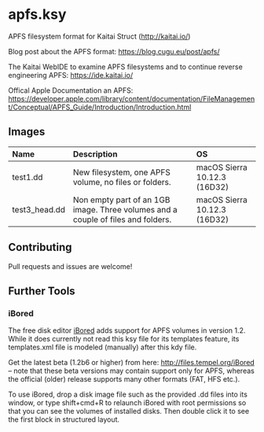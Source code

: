 # apfs.ksy
APFS filesystem format for Kaitai Struct (http://kaitai.io/)

Blog post about the APFS format: https://blog.cugu.eu/post/apfs/

The Kaitai WebIDE to examine APFS filesystems and to continue reverse engineering APFS: https://ide.kaitai.io/

Offical Apple Documentation an APFS: https://developer.apple.com/library/content/documentation/FileManagement/Conceptual/APFS_Guide/Introduction/Introduction.html

## Images

Name | Description | OS
:--- | :---------- | :---
test1.dd | New filesystem, one APFS volume, no files or folders. | macOS Sierra 10.12.3 (16D32)
test3_head.dd | Non empty part of an 1GB image. Three volumes and a couple of files and folders. | macOS Sierra 10.12.3 (16D32)

## Contributing
Pull requests and issues are welcome!

## Further Tools

### iBored

The free disk editor [iBored](http://apps.tempel.org/iBored) adds support for APFS volumes in version 1.2. While it does currently not read this ksy file for its templates feature, its templates.xml file is modeled (manually) after this kdy file.

Get the latest beta (1.2b6 or higher) from here: http://files.tempel.org/iBored – note that these beta versions may contain support only for APFS, whereas the official (older) release supports many other formats (FAT, HFS etc.).

To use iBored, drop a disk image file such as the provided .dd files into its window, or type shift+cmd+R to relaunch iBored with root permissions so that you can see the volumes of installed disks. Then double click it to see the first block in structured layout. 
